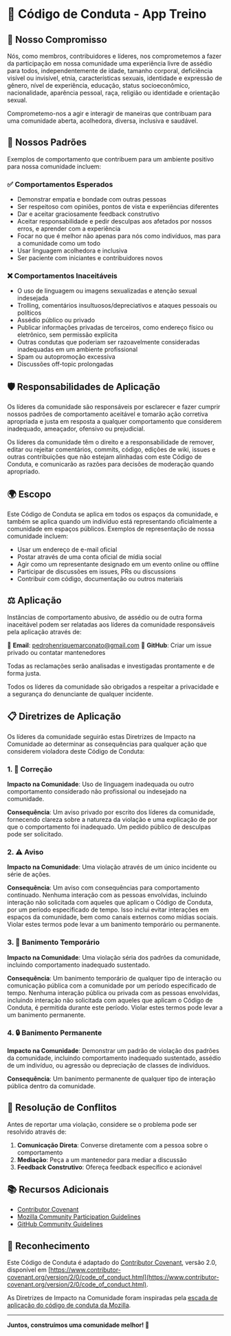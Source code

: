 # 📜 Código de Conduta - App Treino

## 🎯 Nosso Compromisso

Nós, como membros, contribuidores e líderes, nos comprometemos a fazer da participação em nossa comunidade uma experiência livre de assédio para todos, independentemente de idade, tamanho corporal, deficiência visível ou invisível, etnia, características sexuais, identidade e expressão de gênero, nível de experiência, educação, status socioeconômico, nacionalidade, aparência pessoal, raça, religião ou identidade e orientação sexual.

Comprometemo-nos a agir e interagir de maneiras que contribuam para uma comunidade aberta, acolhedora, diversa, inclusiva e saudável.

## 🌟 Nossos Padrões

Exemplos de comportamento que contribuem para um ambiente positivo para nossa comunidade incluem:

### ✅ Comportamentos Esperados

- Demonstrar empatia e bondade com outras pessoas
- Ser respeitoso com opiniões, pontos de vista e experiências diferentes
- Dar e aceitar graciosamente feedback construtivo
- Aceitar responsabilidade e pedir desculpas aos afetados por nossos erros, e aprender com a experiência
- Focar no que é melhor não apenas para nós como indivíduos, mas para a comunidade como um todo
- Usar linguagem acolhedora e inclusiva
- Ser paciente com iniciantes e contribuidores novos

### ❌ Comportamentos Inaceitáveis

- O uso de linguagem ou imagens sexualizadas e atenção sexual indesejada
- Trolling, comentários insultuosos/depreciativos e ataques pessoais ou políticos
- Assédio público ou privado
- Publicar informações privadas de terceiros, como endereço físico ou eletrônico, sem permissão explícita
- Outras condutas que poderiam ser razoavelmente consideradas inadequadas em um ambiente profissional
- Spam ou autopromoção excessiva
- Discussões off-topic prolongadas

## 🛡️ Responsabilidades de Aplicação

Os líderes da comunidade são responsáveis por esclarecer e fazer cumprir nossos padrões de comportamento aceitável e tomarão ação corretiva apropriada e justa em resposta a qualquer comportamento que considerem inadequado, ameaçador, ofensivo ou prejudicial.

Os líderes da comunidade têm o direito e a responsabilidade de remover, editar ou rejeitar comentários, commits, código, edições de wiki, issues e outras contribuições que não estejam alinhadas com este Código de Conduta, e comunicarão as razões para decisões de moderação quando apropriado.

## 🌍 Escopo

Este Código de Conduta se aplica em todos os espaços da comunidade, e também se aplica quando um indivíduo está representando oficialmente a comunidade em espaços públicos. Exemplos de representação de nossa comunidade incluem:

- Usar um endereço de e-mail oficial
- Postar através de uma conta oficial de mídia social
- Agir como um representante designado em um evento online ou offline
- Participar de discussões em issues, PRs ou discussions
- Contribuir com código, documentação ou outros materiais

## ⚖️ Aplicação

Instâncias de comportamento abusivo, de assédio ou de outra forma inaceitável podem ser relatadas aos líderes da comunidade responsáveis pela aplicação através de:

📧 **Email**: pedrohenriquemarconato@gmail.com
🐙 **GitHub**: Criar um issue privado ou contatar mantenedores

Todas as reclamações serão analisadas e investigadas prontamente e de forma justa.

Todos os líderes da comunidade são obrigados a respeitar a privacidade e a segurança do denunciante de qualquer incidente.

## 📋 Diretrizes de Aplicação

Os líderes da comunidade seguirão estas Diretrizes de Impacto na Comunidade ao determinar as consequências para qualquer ação que considerem violadora deste Código de Conduta:

### 1. 📝 Correção

**Impacto na Comunidade**: Uso de linguagem inadequada ou outro comportamento considerado não profissional ou indesejado na comunidade.

**Consequência**: Um aviso privado por escrito dos líderes da comunidade, fornecendo clareza sobre a natureza da violação e uma explicação de por que o comportamento foi inadequado. Um pedido público de desculpas pode ser solicitado.

### 2. ⚠️ Aviso

**Impacto na Comunidade**: Uma violação através de um único incidente ou série de ações.

**Consequência**: Um aviso com consequências para comportamento continuado. Nenhuma interação com as pessoas envolvidas, incluindo interação não solicitada com aqueles que aplicam o Código de Conduta, por um período especificado de tempo. Isso inclui evitar interações em espaços da comunidade, bem como canais externos como mídias sociais. Violar estes termos pode levar a um banimento temporário ou permanente.

### 3. 🚫 Banimento Temporário

**Impacto na Comunidade**: Uma violação séria dos padrões da comunidade, incluindo comportamento inadequado sustentado.

**Consequência**: Um banimento temporário de qualquer tipo de interação ou comunicação pública com a comunidade por um período especificado de tempo. Nenhuma interação pública ou privada com as pessoas envolvidas, incluindo interação não solicitada com aqueles que aplicam o Código de Conduta, é permitida durante este período. Violar estes termos pode levar a um banimento permanente.

### 4. 🔒 Banimento Permanente

**Impacto na Comunidade**: Demonstrar um padrão de violação dos padrões da comunidade, incluindo comportamento inadequado sustentado, assédio de um indivíduo, ou agressão ou depreciação de classes de indivíduos.

**Consequência**: Um banimento permanente de qualquer tipo de interação pública dentro da comunidade.

## 🤝 Resolução de Conflitos

Antes de reportar uma violação, considere se o problema pode ser resolvido através de:

1. **Comunicação Direta**: Converse diretamente com a pessoa sobre o comportamento
2. **Mediação**: Peça a um mantenedor para mediar a discussão
3. **Feedback Construtivo**: Ofereça feedback específico e acionável

## 📚 Recursos Adicionais

- [Contributor Covenant](https://www.contributor-covenant.org/version/2/0/code_of_conduct.html)
- [Mozilla Community Participation Guidelines](https://www.mozilla.org/en-US/about/governance/policies/participation/)
- [GitHub Community Guidelines](https://docs.github.com/en/site-policy/github-terms/github-community-guidelines)

## 🙏 Reconhecimento

Este Código de Conduta é adaptado do [Contributor Covenant](https://www.contributor-covenant.org), versão 2.0, disponível em [https://www.contributor-covenant.org/version/2/0/code_of_conduct.html](https://www.contributor-covenant.org/version/2/0/code_of_conduct.html).

As Diretrizes de Impacto na Comunidade foram inspiradas pela [escada de aplicação do código de conduta da Mozilla](https://github.com/mozilla/diversity).

---

**Juntos, construímos uma comunidade melhor! 🚀**
